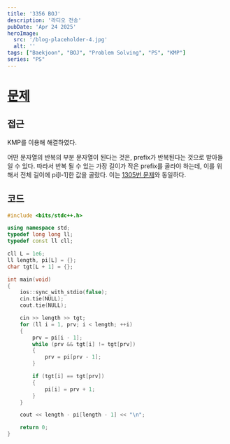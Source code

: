 ```yaml
---
title: '3356 BOJ'
description: '라디오 전송'
pubDate: 'Apr 24 2025'
heroImage:
  src: '/blog-placeholder-4.jpg'
  alt: ''
tags: ["Baekjoon", "BOJ", "Problem Solving", "PS", "KMP"]
series: "PS"
---
```


# [문제](https://www.acmicpc.net/problem/3356)

## 접근

KMP를 이용해 해결하였다.

어떤 문자열의 반복의 부분 문자열이 된다는 것은,
prefix가 반복된다는 것으로 받아들일 수 있다.
따라서 반복 될 수 있는 가장 길이가 작은 prefix를 골라야 하는데,
이를 위해서 전체 길이에 pi[l-1]한 값을 골랐다.
이는 [1305번 문제](https://solved.ac/contribute/1305)와 동일하다.

## 코드

```c++
#include <bits/stdc++.h>

using namespace std;
typedef long long ll;
typedef const ll cll;

cll L = 1e6;
ll length, pi[L] = {};
char tgt[L + 1] = {};

int main(void)
{
    ios::sync_with_stdio(false);
    cin.tie(NULL);
    cout.tie(NULL);

    cin >> length >> tgt;
    for (ll i = 1, prv; i < length; ++i)
    {
        prv = pi[i - 1];
        while (prv && tgt[i] != tgt[prv])
        {
            prv = pi[prv - 1];
        }

        if (tgt[i] == tgt[prv])
        {
            pi[i] = prv + 1;
        }
    }

    cout << length - pi[length - 1] << "\n";

    return 0;
}
```
